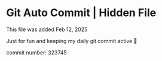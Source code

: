 # Git Auto Commit | Hidden File

This file was added Feb 12, 2025

Just for fun and keeping my daily git commit active 🤪

commit number: 323745
